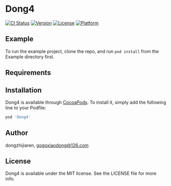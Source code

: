 # Dong4

[![CI Status](https://img.shields.io/travis/dongzhijiaren/Dong4.svg?style=flat)](https://travis-ci.org/dongzhijiaren/Dong4)
[![Version](https://img.shields.io/cocoapods/v/Dong4.svg?style=flat)](https://cocoapods.org/pods/Dong4)
[![License](https://img.shields.io/cocoapods/l/Dong4.svg?style=flat)](https://cocoapods.org/pods/Dong4)
[![Platform](https://img.shields.io/cocoapods/p/Dong4.svg?style=flat)](https://cocoapods.org/pods/Dong4)

## Example

To run the example project, clone the repo, and run `pod install` from the Example directory first.

## Requirements

## Installation

Dong4 is available through [CocoaPods](https://cocoapods.org). To install
it, simply add the following line to your Podfile:

```ruby
pod 'Dong4'
```

## Author

dongzhijiaren, gogoxiaodong@126.com

## License

Dong4 is available under the MIT license. See the LICENSE file for more info.
